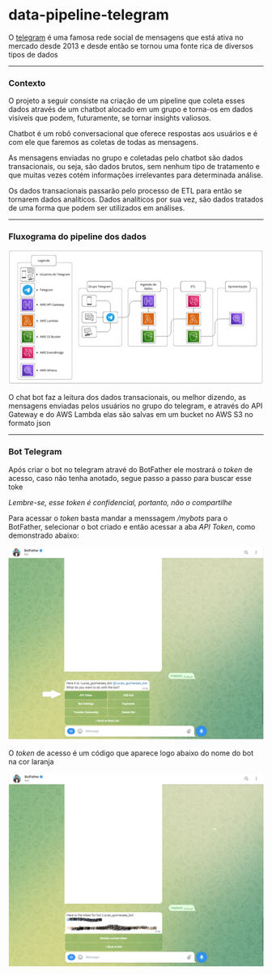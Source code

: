 # data-pipeline-telegram

O [telegram](https://pt.wikipedia.org/wiki/Telegram) é uma famosa rede social de mensagens que está ativa no mercado desde 2013 e desde então se tornou uma fonte rica de diversos tipos de dados

-----

### Contexto
O projeto a seguir consiste na criação de um pipeline que coleta esses dados através de um chatbot alocado em um grupo e torna-os em dados visíveis que podem, futuramente, se tornar insights valiosos. 

Chatbot é um robô conversacional que oferece respostas aos usuários e é com ele que faremos as coletas de todas as mensagens.

As mensagens enviadas no grupo e coletadas pelo chatbot são dados transacionais, ou seja, são dados brutos, sem nenhum tipo de tratamento e que muitas vezes cotém informações irrelevantes para determinada análise.

Os dados transacionais passarão pelo processo de ETL para então se tornarem dados analíticos. Dados analíticos por sua vez, são dados tratados de uma forma que podem ser utilizados em análises.

-----

### Fluxograma do pipeline dos dados
![fluxograma](https://github.com/LucasGuimaDev/data-pipeline-telegram/blob/main/imagens/fluxograma_data_pipeline.png)


O chat bot faz a leitura dos dados transacionais, ou melhor dizendo, as mensagens enviadas pelos usuários no grupo do telegram,  e através do API Gateway e do AWS Lambda elas são salvas em um bucket no AWS S3 no formato json

----

### Bot Telegram


Após criar o bot no telegram atravé do BotFather ele mostrará o *token* de acesso, caso não tenha anotado, segue passo a passo para buscar esse toke

*Lembre-se, esse token é confidencial, portanto,  não o compartilhe*

Para acessar o *token* basta mandar a menssagem */mybots* para o BotFather, selecionar o bot criado e então acessar a aba *API Token*, como demonstrado abaixo:

![screen_shot_1](https://github.com/LucasGuimaDev/data-pipeline-telegram/blob/main/imagens/print1.png)



O *token* de acesso é um código que aparece logo abaixo do nome do bot na cor laranja

![screen_shoot_2](https://github.com/LucasGuimaDev/data-pipeline-telegram/blob/main/imagens/print2.png)

